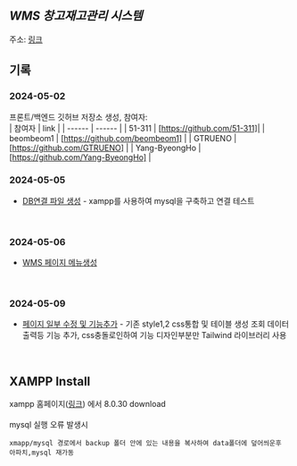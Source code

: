 ## _WMS 창고재고관리 시스템_
주소: [링크](https://51-311.github.io/wms-system/Web/%EC%9E%AC%EA%B3%A0%EC%A1%B0%ED%9A%8C.html)

## 기록
### 2024-05-02
프론트/백엔드 깃허브 저장소 생성, 참여자:<br/>
| 참여자 | link |
| ------ | ------ |
| 51-311 | [https://github.com/51-311]|
| beombeom1 | [https://github.com/beombeom1] |
| GTRUENO | [https://github.com/GTRUENO] |
| Yang-ByeongHo | [https://github.com/Yang-ByeongHo] |
<br/>
   
### 2024-05-05
- [DB연결 파일 생성](https://github.com/51-311/wms-system/tree/main/DB) - xampp를 사용하여 mysql을 구축하고 연결 테스트

<br/>

### 2024-05-06
- [WMS 페이지 메뉴생성](https://github.com/51-311/wms-system/commit/67587354a2d3c2302e6c17ccf2b86dfc998e8ac3)

<br/>

### 2024-05-09
- [페이지 일부 수정 및 기능추가](https://github.com/51-311/wms-system/commit/75a795ef045044e97c7b925dca3452dd726cc79e) - 기존 style1,2 css통합 및 테이블 생성 조회 데이터 출력등 기능 추가, css충돌로인하여 기능 디자인부분만 Tailwind 라이브러리 사용

<br/>

## XAMPP Install
xampp 홈페이지([링크](https://www.apachefriends.org/download.html)) 에서 8.0.30 download<br/>
<br/>
mysql 실행 오류 발생시
```
xmapp/mysql 경로에서 backup 폴더 안에 있는 내용을 복사하여 data폴더에 덮어씌운후 아파치,mysql 재가동
```

